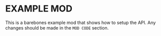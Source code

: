 # EXAMPLE MOD

This is a barebones example mod that shows how to setup the API. Any changes should be made in the `MOD CODE` section.

